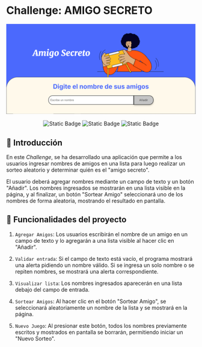 # Challenge: AMIGO SECRETO

[![Amigo Secreto imagen](assets/foto_amigo_secreto.JPG)](http://127.0.0.1:5500/index.html)

<center>
   
   ![Static Badge](https://img.shields.io/badge/license-Alura-green)
   ![Static Badge](https://img.shields.io/badge/status-en_desarrollo-yellow)
   ![Static Badge](https://img.shields.io/badge/release_date-marzo-blue)
</center>

## 📌 Introducción
En este *Challenge*, se ha desarrollado una aplicación que permite a los usuarios ingresar nombres de amigos en una lista para luego realizar un sorteo aleatorio y determinar quién es el "amigo secreto".

El usuario deberá agregar nombres mediante un campo de texto y un botón "Añadir". Los nombres ingresados se mostrarán en una lista visible en la página, y al finalizar, un botón "Sortear Amigo" seleccionará uno de los nombres de forma aleatoria, mostrando el resultado en pantalla.

## :hammer: Funcionalidades del proyecto

1. `Agregar Amigos`: Los usuarios escribirán el nombre de un amigo en un campo de texto y lo agregarán a una lista visible al hacer clic en "Añadir".
   
3. `Validar entrada`: Si el campo de texto está vacío, el programa mostrará una alerta pidiendo un nombre válido. Si se ingresa un solo nombre o se repiten nombres, se mostrará una alerta correspondiente.
   
5. `Visualizar lista`: Los nombres ingresados aparecerán en una lista debajo del campo de entrada.
   
7. `Sortear Amigos`: Al hacer clic en el botón "Sortear Amigo", se seleccionará aleatoriamente un nombre de la lista y se mostrará en la página.
   
9. `Nuevo Juego`: Al presionar este botón, todos los nombres previamente escritos y mostrados en pantalla se borrarán, permitiendo iniciar un "Nuevo Sorteo".
   
